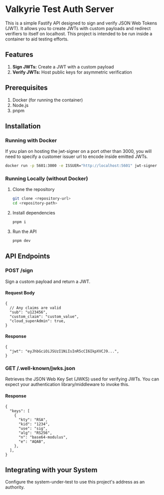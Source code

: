 <!-- markdownlint-disable MD024 -->

# Valkyrie Test Auth Server

This is a simple Fastify API designed to sign and verify JSON Web Tokens (JWT).
It allows you to create JWTs with custom payloads and redirect verifiers to
itself on localhost. This project is intended to be run inside a container to
aid testing efforts.

## Features

1. **Sign JWTs:** Create a JWT with a custom payload
2. **Verify JWTs:** Host public keys for asymmetric verification

## Prerequisites

1. Docker (for running the container)
2. Node.js
3. pnpm

## Installation

### Running with Docker

If you plan on hosting the jwt-signer on a port other than 3000, you will need
to specify a customer issuer url to encode inside emitted JWTs.

```sh
docker run -p 5601:3000 -e ISSUER="http://localhost:5601" jwt-signer
```

### Running Locally (without Docker)

1. Clone the repository

   ```sh
   git clone <repository-url>
   cd <repository-path>
   ```

2. Install dependencies

   ```sh
   pnpm i
   ```

3. Run the API

   ```sh
   pnpm dev
   ```

## API Endpoints

### POST /sign

Sign a custom payload and return a JWT.

#### Request Body

```jsonc
{
  // Any claims are valid
  "sub": "u123456",
  "custom_claim": "custom_value",
  "cloud_superAdmin": true,
}
```

#### Response

```jsonc
{
  "jwt": "eyJhbGciOiJSUzI1NiIsInR5cCI6IkpXVCJ9...",
}
```

### GET /.well-known/jwks.json

Retrieves the JSON Web Key Set (JWKS) used for verifying JWTs. You can expect
your authentication library/middleware to invoke this.

#### Response

```jsonc
{
  "keys": [
    {
      "kty": "RSA",
      "kid": "1234",
      "use": "sig",
      "alg": "RS256",
      "n": "base64-modulus",
      "e": "AQAB",
    },
  ],
}
```

## Integrating with your System

Configure the system-under-test to use this project's address as an authority.
